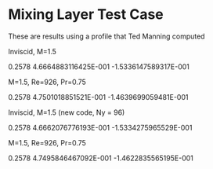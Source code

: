 # Mixing Layer Test Case

These are results using a profile that Ted Manning computed

Inviscid, M=1.5

0.2578  4.6664883116425E-001  -1.5336147589317E-001 

M=1.5, Re=926, Pr=0.75

0.2578  4.7501018851521E-001  -1.4639699059481E-001

Inviscid, M=1.5 (new code, Ny = 96)

0.2578  4.6662076776193E-001  -1.5334275965529E-001

M=1.5, Re=926, Pr=0.75

0.2578  4.7495846467092E-001  -1.4622835565195E-001
